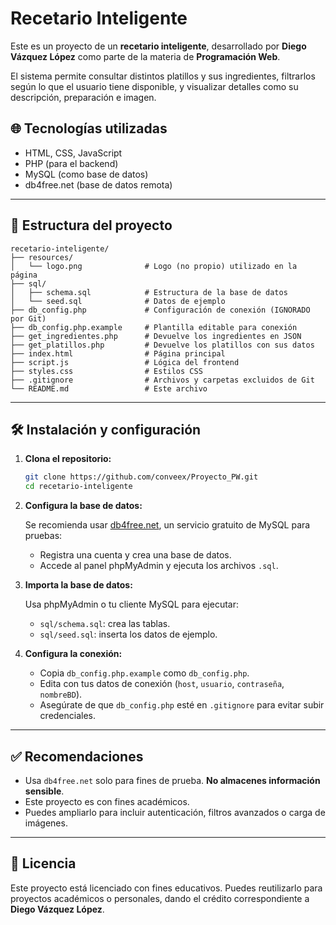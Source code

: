# Recetario Inteligente

Este es un proyecto de un **recetario inteligente**, desarrollado por **Diego Vázquez López** como parte de la materia de **Programación Web**.

El sistema permite consultar distintos platillos y sus ingredientes, filtrarlos según lo que el usuario tiene disponible, y visualizar detalles como su descripción, preparación e imagen.

## 🌐 Tecnologías utilizadas

- HTML, CSS, JavaScript
- PHP (para el backend)
- MySQL (como base de datos)
- db4free.net (base de datos remota)

---

## 📂 Estructura del proyecto

```plaintext
recetario-inteligente/
├── resources/
│   └── logo.png              # Logo (no propio) utilizado en la página
├── sql/
│   ├── schema.sql            # Estructura de la base de datos
│   └── seed.sql              # Datos de ejemplo
├── db_config.php             # Configuración de conexión (IGNORADO por Git)
├── db_config.php.example     # Plantilla editable para conexión
├── get_ingredientes.php      # Devuelve los ingredientes en JSON
├── get_platillos.php         # Devuelve los platillos con sus datos
├── index.html                # Página principal
├── script.js                 # Lógica del frontend
├── styles.css                # Estilos CSS
├── .gitignore                # Archivos y carpetas excluidos de Git
└── README.md                 # Este archivo
```

---

## 🛠️ Instalación y configuración

1. **Clona el repositorio:**

   ```bash
   git clone https://github.com/conveex/Proyecto_PW.git
   cd recetario-inteligente
   ```

2. **Configura la base de datos:**

   Se recomienda usar [db4free.net](https://www.db4free.net/), un servicio gratuito de MySQL para pruebas:

   - Registra una cuenta y crea una base de datos.
   - Accede al panel phpMyAdmin y ejecuta los archivos `.sql`.

3. **Importa la base de datos:**

   Usa phpMyAdmin o tu cliente MySQL para ejecutar:

   - `sql/schema.sql`: crea las tablas.
   - `sql/seed.sql`: inserta los datos de ejemplo.

4. **Configura la conexión:**

   - Copia `db_config.php.example` como `db_config.php`.
   - Edita con tus datos de conexión (`host`, `usuario`, `contraseña`, `nombreBD`).
   - Asegúrate de que `db_config.php` esté en `.gitignore` para evitar subir credenciales.

---

## ✅ Recomendaciones

- Usa `db4free.net` solo para fines de prueba. **No almacenes información sensible**.
- Este proyecto es con fines académicos. 
- Puedes ampliarlo para incluir autenticación, filtros avanzados o carga de imágenes.

---

## 📄 Licencia

Este proyecto está licenciado con fines educativos. Puedes reutilizarlo para proyectos académicos o personales, dando el crédito correspondiente a **Diego Vázquez López**.
